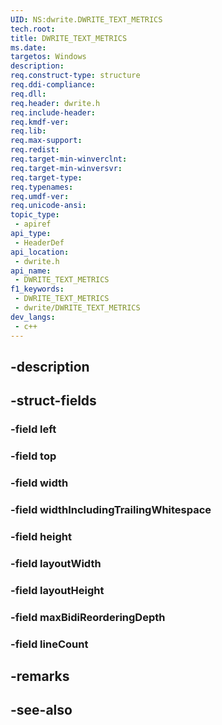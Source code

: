 ```yaml
---
UID: NS:dwrite.DWRITE_TEXT_METRICS
tech.root: 
title: DWRITE_TEXT_METRICS
ms.date: 
targetos: Windows
description: 
req.construct-type: structure
req.ddi-compliance: 
req.dll: 
req.header: dwrite.h
req.include-header: 
req.kmdf-ver: 
req.lib: 
req.max-support: 
req.redist: 
req.target-min-winverclnt: 
req.target-min-winversvr: 
req.target-type: 
req.typenames: 
req.umdf-ver: 
req.unicode-ansi: 
topic_type:
 - apiref
api_type:
 - HeaderDef
api_location:
 - dwrite.h
api_name:
 - DWRITE_TEXT_METRICS
f1_keywords:
 - DWRITE_TEXT_METRICS
 - dwrite/DWRITE_TEXT_METRICS
dev_langs:
 - c++
---
```


## -description

## -struct-fields

### -field left

### -field top

### -field width

### -field widthIncludingTrailingWhitespace

### -field height

### -field layoutWidth

### -field layoutHeight

### -field maxBidiReorderingDepth

### -field lineCount

## -remarks

## -see-also

